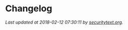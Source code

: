 # Changelog

_Last updated at 2018-02-12 07:30:11 by [securitytext.org](https://securitytext.org)._
